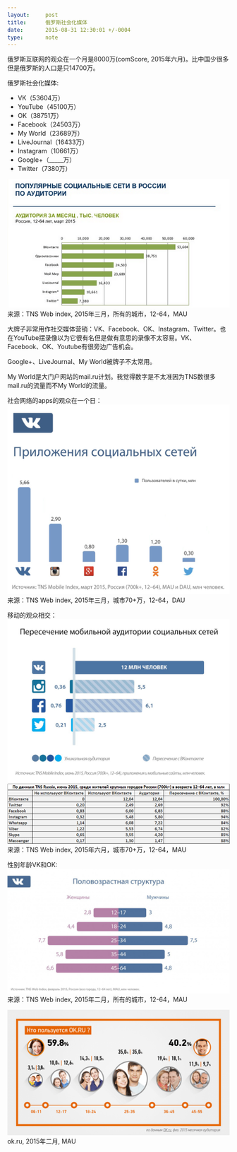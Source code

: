 ```yaml
---
layout:     post
title:      俄罗斯社会化媒体
date:       2015-08-31 12:30:01 +/-0004
type:       note
---
```


俄罗斯互联网的观众在一个月是8000万(comScore, 2015年六月)。比中国少很多但是俄罗斯的人口是只14700万。

俄罗斯社会化媒体:

* VK（53604万）
* YouTube（45100万）
* OK（38751万）
* Facebook（24503万）
* My World（23689万）
* LiveJournal（16433万）
* Instagram（10661万）
* Google+（_____万）
* Twitter（7380万）


![](/images/1.png)
来源：TNS Web index, 2015年三月，所有的城市，12-64，MAU


大牌子非常用作社交媒体营销：VK、Facebook、OK、Instagram、Twitter。也在YouTube摆录像以为它很有名但是做有意思的录像不太容易。VK、Facebook、OK、Youtube有很旁边广告机会。

Google+、LiveJournal、My World被牌子不太常用。

My World是大门户网站的mail.ru计划。我觉得数字是不太准因为TNS数很多mail.ru的流量而不My World的流量。


社会网络的apps的观众在一个日：
![](/images/JlEAwaNOImQ.png)
来源：TNS Web index, 2015年三月，城市70+万，12-64，DAU


移动的观众相交：
![](/images/nwyqnjvhV8M.jpg)
![](/images/815d5c3e8a90a1b6d9ca.png)
来源：TNS Web index, 2015年六月，城市70+万，12-64，MAU


性别年龄VK和OK:
![](/images/a1cfa51dbf17bddcb70f.jpg)
来源：TNS Web index, 2015年二月，所有的城市，12-64，MAU

![](/images/ebeaf776a2249697e4a6.png)
ok.ru, 2015年二月, MAU


<!-- http://www.slideshare.net/SergeyUlankin/tns-220415#24
http://www.slideshare.net/Taylli01/2015-48477246#4
http://siliconrus.com/2015/04/vk-ok/
http://siliconrus.com/2015/08/vk-have-it-all/
http://siliconrus.com/2015/08/comscore-june2015/ -->
